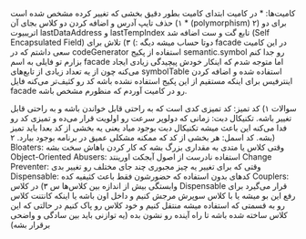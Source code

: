 
کامیت‌ها: * در کامیت ابتدای کامیت بطور دقیق بخشی که تغییر کرده مشخص شده است *
۱) حذف تایپ آدرس و اضافه کردن دو کلاس بجای آن (polymorphism)
۲) برای دو اتریبیوت lastDataAddress و lastTempIndex تابع گت و ست اضافه شد (Self Encapsulated Field) دوتا حساب میشه دیگه :)
۳) تلاش برای facade در این کامیت سعی داشتم که در codeGenerator استفاده از پکیج semantic.symbol رو جدا کنم بزارم تو فایلی به اسم facade اما متوجه شدم که اینکار خودش پیچیدگی زیادی ایجاد می‌کنه چون از یه تعداد زیادی از تابع‌های symbolTable استفاده شده و اضافه کردن اینترفیس برای اینکه مستقیم از این پکیج استفاده نشده باشه کد رو کثیف‌تر می‌کنه فایل facade رو در کامیت آوردم که منظورم مشخص باشه.


سوالات
۱)
کد تمیز: کد تمیزی کدی است که به راحتی قابل خواندن باشه و به راحتی قابل تغییر باشه.
تکنیکال دبت: زمانی که دولوپر سرعت رو اولویت قرار می‌ده و تمیزی کد رو فدا می‌کنه این باعث میشه تکنیکال دبت بوجود میاد یعنی یه بخشی از کد بعدا باید تمیز بشه.
کد اسمل: هر بخشی از کد که ممکنه مشکلی عمیق در برنامه بوجود بیارد.
۲)
Bloaters: وقتی کلاس یا متدی به مقداری بزرگ بشه که کار کردن باهاش سخت بشه
Object-Oriented Abusers: استفاده نادرست از اصول آبجکت اورینتد 
Change Preventer: وقتی که برای تغییر یه چیز مجبوری چند جای مختلف رو تغییر بدی
Dispensable: کد‌های بدون استفاده که حضورشون فقط باعث کثیفیه کده
Couplers: وابستگی بیش از اندازه بین کلاس‌ها
س
۳)
در کلاس Dispensable قرار می‌گیرد
برای رفع این بو میشه یا با کلاس سوپرش مرجش کنیم و داخل اون باشه یا اینکه کانتنت کلاس رو به قسمتی که استفاده میشه منتقل کنیم و خود کلاس رو پاک کنیم
در حالتی که این کلاس ساخته شده باشه تا راه آینده رو نشون بده (یه توازنی باید بین سادگی و واضحی برقرار بشه)

